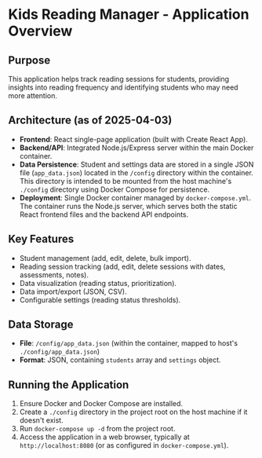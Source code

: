 # Kids Reading Manager - Application Overview

## Purpose
This application helps track reading sessions for students, providing insights into reading frequency and identifying students who may need more attention.

## Architecture (as of 2025-04-03)
- **Frontend**: React single-page application (built with Create React App).
- **Backend/API**: Integrated Node.js/Express server within the main Docker container.
- **Data Persistence**: Student and settings data are stored in a single JSON file (`app_data.json`) located in the `/config` directory within the container. This directory is intended to be mounted from the host machine's `./config` directory using Docker Compose for persistence.
- **Deployment**: Single Docker container managed by `docker-compose.yml`. The container runs the Node.js server, which serves both the static React frontend files and the backend API endpoints.

## Key Features
- Student management (add, edit, delete, bulk import).
- Reading session tracking (add, edit, delete sessions with dates, assessments, notes).
- Data visualization (reading status, prioritization).
- Data import/export (JSON, CSV).
- Configurable settings (reading status thresholds).

## Data Storage
- **File**: `/config/app_data.json` (within the container, mapped to host's `./config/app_data.json`)
- **Format**: JSON, containing `students` array and `settings` object.

## Running the Application
1.  Ensure Docker and Docker Compose are installed.
2.  Create a `./config` directory in the project root on the host machine if it doesn't exist.
3.  Run `docker-compose up -d` from the project root.
4.  Access the application in a web browser, typically at `http://localhost:8080` (or as configured in `docker-compose.yml`).